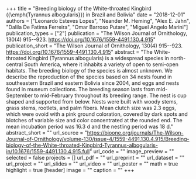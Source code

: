 +++
title = "Breeding biology of the White-throated Kingbird ({\emph{Tyrannus albogularis}}) in Brazil and Bolivia"
date = "2018-12-01"
authors = ["Leonardo Esteves Lopes", "Neander M. Heming", "Alex E. Jahn", "Dalila De Fatima Ferreira", "Omar Barroso Putare", "Miguel Angelo Marini"]
publication_types = ["2"]
publication = "The Wilson Journal of Ornithology, 130(4) 915--923. https://doi.org/10.1676/1559-4491.130.4.915"
publication_short = "The Wilson Journal of Ornithology, 130(4) 915--923. https://doi.org/10.1676/1559-4491.130.4.915"
abstract = "The White-throated Kingbird (Tyrannus albogularis) is a widespread species in north-central South America, where it inhabits a variety of open to semi-open habitats. The breeding biology of the species is almost unknown. We describe the reproduction of the species based on 34 nests found in southeastern Brazil and eastern Bolivia since 2004, and eggs and nests found in museum collections. The breeding season lasts from mid-September to mid-February throughout its breeding range. The nest is cup shaped and supported from below. Nests were built with woody stems, grass stems, rootlets, and palm fibers. Mean clutch size was 2.3 eggs, which were ovoid with a pink ground coloration, covered by dark spots and blotches of variable size and color concentrated at the rounded end. The mean incubation period was 16.3 d and the nestling period was 18 d."
abstract_short = ""
url_source = "https://bioone.org/journals/The-Wilson-Journal-of-Ornithology/volume-130/issue-4/1559-4491.130.4.915/Breeding-biology-of-the-White-throated-Kingbird-Tyrannus-albogularis-in/10.1676/1559-4491.130.4.915.full"
url_code = ""
image_preview = ""
selected = false
projects = []
url_pdf = ""
url_preprint = ""
url_dataset = ""
url_project = ""
url_slides = ""
url_video = ""
url_poster = ""
math = true
highlight = true
[header]
image = ""
caption = ""
+++
